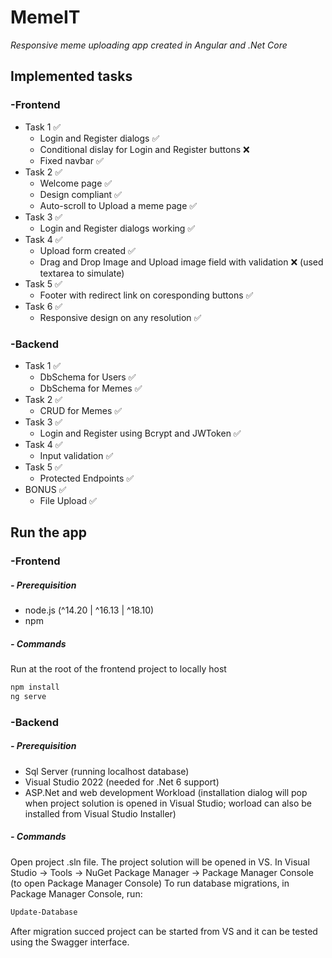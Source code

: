 # MemeIT
 _Responsive meme uploading app created in Angular and .Net Core_

## Implemented tasks
### -Frontend
- Task 1 ✅ 
    - Login and Register dialogs ✅ 
    - Conditional dislay for Login and Register buttons ❌
    - Fixed navbar ✅ 
- Task 2 ✅ 
    - Welcome page ✅ 
    - Design compliant ✅ 
    - Auto-scroll to Upload a meme page ✅ 
- Task 3 ✅ 
    - Login and Register dialogs working ✅ 
- Task 4 ✅ 
    - Upload form created ✅ 
    - Drag and Drop Image and Upload image field with validation ❌  (used textarea to simulate)
- Task 5 ✅ 
    - Footer with redirect link on coresponding buttons ✅ 
- Task 6 ✅ 
    - Responsive design on any resolution ✅ 

### -Backend
- Task 1 ✅ 
    - DbSchema for Users ✅ 
    - DbSchema for Memes ✅ 
- Task 2 ✅ 
    - CRUD for Memes ✅ 
- Task 3 ✅ 
    - Login and Register using Bcrypt and JWToken ✅ 
- Task 4 ✅ 
    - Input validation ✅ 
- Task 5 ✅ 
    - Protected Endpoints ✅ 
- BONUS ✅ 
    - File Upload ✅ 

## Run the app
### -Frontend
##### - Prerequisition
- node.js (^14.20 | ^16.13 | ^18.10)
- npm

##### - Commands
Run at the root of the frontend project to locally host
```sh
npm install
ng serve
```
### -Backend
##### - Prerequisition
- Sql Server (running localhost database)
- Visual Studio 2022 (needed for .Net 6 support)
- ASP.Net and web development Workload (installation dialog will pop when project solution is opened in Visual Studio; worload can also be installed from Visual Studio Installer)

##### - Commands
Open project .sln file. The project solution will be opened in VS.
In Visual Studio -> Tools -> NuGet Package Manager -> Package Manager Console (to open Package Manager Console)
To run database migrations, in Package Manager Console, run:
```sh
Update-Database
```
After migration succed project can be started from VS and it can be tested using the Swagger interface.
